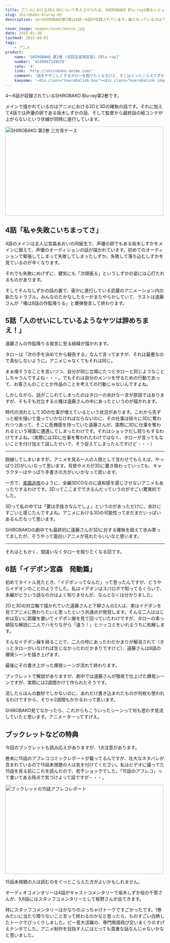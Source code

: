 ```yaml
---
title: アニメにおける2Dと3Dについて考えさせられる、SHIROBAKO Blu-ray2巻をレビュー
slug: shirobako-bluray-02
description: <p>SHIROBAKO第2巻は4話〜6話が収録されています。軸となっているのはアニメーションにおける2Dと3Dの話です。本編も面白いのですが、1巻とはうってかわって、ぶっちゃけトークで白熱しているスタッフコメンタリーが面白かったです。</p>

cover_image: images/cover/movie.jpg
date: 2015-01-30
lastmod: 2015-04-01
tags: 
    - アニメ
product:
    name: 'SHIROBAKO 第2巻 (初回生産限定版) [Blu-ray]'
    number: '4548967149678'
    rate: '4'
    link: 'http://shirobako-anime.com/'
    comment: '話をややこしくするタローを殴りたくなるけど、そこはぐっとこらえてずかちゃん先輩を応援したい'
    kaeyome: '<div class="kaerebalink-box"><div class="kaerebalink-image"><a href="http://www.amazon.co.jp/exec/obidos/ASIN/B00OJXVWNI/illusionspace-22/ref=nosim/" rel="nofollow" target="_blank"><img src="http://ecx.images-amazon.com/images/I/51g-Ne0IgRL._SL160_.jpg" style="border: none;" /></a></div><div class="kaerebalink-info"><div class="kaerebalink-name"><a href="http://www.amazon.co.jp/exec/obidos/ASIN/B00OJXVWNI/illusionspace-22/ref=nosim/" rel="nofollow" target="_blank">SHIROBAKO 第2巻 (初回生産限定版) [Blu-ray]</a><div class="kaerebalink-powered-date">posted with <a href="http://kaereba.com" rel="nofollow" target="_blank">カエレバ</a></div></div><div class="kaerebalink-detail">木村珠莉 ワーナー・ブラザース・ホームエンターテイメント 2015-01-28    </div><div class="kaerebalink-link1"><div class="shoplinkamazon"><a href="http://www.amazon.co.jp/gp/search?keywords=SHIROBAKO%20%91%E62%8A%AA%20Blu-ray&__mk_ja_JP=%83J%83%5E%83J%83i&tag=illusionspace-22" rel="nofollow" target="_blank" title="アマゾン" >Amazon</a></div><div class="shoplinkrakuten"><a href="http://hb.afl.rakuten.co.jp/hgc/0e95387f.f2aef20d.0e953880.25e412bd/?pc=http%3A%2F%2Fsearch.rakuten.co.jp%2Fsearch%2Fmall%2FSHIROBAKO%2520%25E7%25AC%25AC2%25E5%25B7%25BB%2520Blu-ray%2F-%2Ff.1-p.1-s.1-sf.0-st.A-v.2%3Fx%3D0%26scid%3Daf_ich_link_urltxt%26m%3Dhttp%3A%2F%2Fm.rakuten.co.jp%2F" rel="nofollow" target="_blank" title="楽天市場" >楽天市場</a></div></div></div><div class="booklink-footer" style="clear: left"></div></div>'
---
```


<p>4〜6話が収録されているSHIROBAKO Blu-ray第2巻です。</p>
<p>メインで描かれているのはアニメにおける2Dと3Dの確執の話です。それに加えて4話では声優の卵である坂木しずかの話、そして監督から最終話の絵コンテが上がらないという伏線が同時に進行しています。</p>
<p><img src="https://wantit.gcreate.jp/wp-content/uploads/2015/01/8467d7b1fae79d9c142eac5cf5a95d57.jpg" alt="SHIROBAKO 第2巻 三方背ケース" title="SHIROBAKO 第2巻 三方背ケース.jpg" width="500" height="281" /></p>
<h2>4話「私ゃ失敗こいちまってさ」</h2>
<p>4話のメインは主人公宮森あおいの同級生で、声優の卵でもある坂木しずかをメインに据えて、声優のオーディションの話が描かれています。初めてのオーディションで緊張してしまって失敗してしまったしずか。失敗して落ち込むしずかを見ているのが辛くなります。</p>
<p>それでも失敗にめげずに、健気にも「次頑張る」というしずかの姿には心打たれるものがあります。</p>
<p>そしてそんなしずかの話の裏で、密かに進行している武蔵のアニメーション内の新たなトラブル。みんなのたかなしたろーがまたやらかしていて、ラストは遠藤さんが「俺は8話の作監降りる」と爆弾発言して終わります。</p>
<h2>5話「人のせいにしているようなヤツは辞めちまえ！」</h2>
<p>遠藤さんの作監降りる発言に至る経緯が描かれます。</p>
<p>タローは「次の手を決めてから報告する」なんて言ってますが、それは最悪なので真似しないように。アニメじゃなくてもそれは同じ。</p>
<p>まぁ偉そうなことを言いつつ、自分が同じ立場にたつとタローと同じようなことしちゃうんですよね・・・。でもそれは自分のメンツを守るための行動であって、お客さんのこととか作品のことを考えての行動じゃないんですよね。</p>
<p>しかしながら、話がこじれてしまったのはタローの余計な一言が原因ではありますが、そもそも対立する火種は遠藤さんの中にあったというのが描かれます。</p>
<p>時代の流れとして3Dの仕事が増えているという状況があります。これから先ずっと絵を描いて食っていかなければならないのに、その仕事は徐々に3Dに奪われつつあって、そこに危機感を持っていた遠藤さんが、実際に3Dに仕事を奪われるという場面に遭遇してしまったわけです。それはショックだし怒りもするわけですよね。（実際には3Dに仕事を奪われたわけではなく、タローが言ってもないことを付け加えて話したせいで、そう捉えてしまったんですけど・・・）</p>
<hr />
<p>脱線してしまいますが、アニメを見る一人の人間として言わせてもらえば、やっぱり2Dがいいなって思います。背景やメカが3Dに置き換わっていっても、キャラクターはやっぱり手書きの方がいいかなって思います。</p>
<p>一方で、<a href="https://wantit.gcreate.jp/rakuentuiho/">楽園追放</a>のように、全編3DCGなのに違和感を感じさせないアニメもあったりするわけです。3Dってここまでできるんだっていうのがすごい驚異的でした。</p>
<p>3Dって私の中では「要は手抜きなんでしょ」というのがあっただけに、余計にすごいと感じたんですよね。アニメにおける3Dの可能性ってまだまだいっぱいあるんだなって思います。</p>
<p>SHIROBAKOの劇中でも最終的に遠藤さんが3Dに対する確執を超えて歩み寄ってましたが、そうやって面白いアニメが見れたらいいなと思います。</p>
<hr />
<p>それはともかく、間違いなくタローを殴りたくなる回です。</p>
<h2>6話「イデポン宮森　発動篇」</h2>
<p>初めてタイトル見たとき、「イデポンってなんだ」って思ったんですが、どうやらイデオンのことのようでした。私はイデオンはスパロボで知ってるくらいで、本編がどういう話なのかはよく知りませんが、なんとなくは分かりました。</p>
<p>2Dと3Dの対立軸で描かれていた遠藤さんと下柳さんの2人は、実はイデポンを見てアニメに携わりたいと思ったという共通点が発覚します。そんな二人ははじめは互いに距離を置いてイデポン展を見て回っていたわけですが、タローの素っ頓狂な解説に二人でハモりながら「違う！」とツッコミをいれるうちに和解します。</p>
<p>そんなイデポン展を経ることで、二人の仲にあったわだかまりが解消されて（きっとタローがいなければ生じなかったわだかまりですけど）、遠藤さんは8話の爆発シーンを描き上げます。</p>
<p>最後にその書き上がった爆発シーンが流れて終わります。</p>
<p>ブックレットで解説がありますが、劇中では遠藤さんが徹夜で仕上げた爆発シーンですが、実際には2週間かけて作られたそうです。</p>
<p>流したらほんの数秒でしかないのに、あれだけ書き込まれたものが何枚も使われるわけですから、そりゃ2週間もかかるわって思います。</p>
<p>SHIROBAKO見てなかったら、これからもこういったシーンって何も思わず見流していたと思います。アニメーターってすげえ。</p>
<h2>ブックレットなどの特典</h2>
<p>今回のブックレットも読み応えがありますが、1点注意があります。</p>
<p>巻末に15話のアフレココミックレポートが載ってるんですが、壮大なネタバレが含まれているので15話未視聴の人は気を付けてください。私はビデオに撮ってた15話を見る前にこれを読んだので、若干ショックでした。「15話のアフレコ」って書いてある時点で気づけよって話ですが・・・。</p>
<p><img src="https://wantit.gcreate.jp/wp-content/uploads/2015/01/d8cd9941d119274fecb720344e73667e.jpg" alt="ブックレットの15話アフレコレポート" title="ブックレットの15話アフレコレポート.jpg" width="500" height="281" /></p>
<p>15話未視聴の人は読むのをぐっとこらえた方がよいかもしれません。</p>
<p>オーディオコメンタリーは4話がキャストコメンタリーで坂木しずか役の千菅さんが、5,6話にはスタッフコメンタリーとして板野さんが出てきます。</p>
<p>特にスタッフコメンタリーはかなりのぶっちゃけトークですごかったです。1巻みたいに当たり障りないこと言って終わるのかなと思ったら、ものすごい白熱したトークでびっくりしました。ピー音大活躍の、専門用語飛び交いまくりのすげえテンポでした。アニメ制作を目指す人にはとっても貴重な話なんじゃないかなと思いました。</p>

  